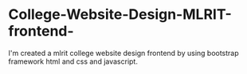# College-Website-Design-MLRIT-frontend-
I'm created a mlrit college website design frontend by using bootstrap framework html and css and javascript.
